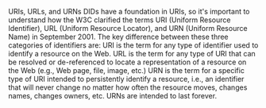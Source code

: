 URIs, URLs, and URNs DIDs have a foundation in URIs, so it's important to
understand how the W3C clarified the terms URI (Uniform Resource Identifier),
URL (Uniform Resource Locator), and URN (Uniform Resource Name) in September
2001. The key difference between these three categories of identifiers are:
URI is the term for any type of identifier used to identify a resource on the
Web. URL is the term for any type of URI that can be resolved or de-referenced
to locate a representation of a resource on the Web (e.g., Web page, file,
image, etc.) URN is the term for a specific type of URI intended to
persistently identify a resource, i.e., an identifier that will never change
no matter how often the resource moves, changes names, changes owners, etc.
URNs are intended to last forever.


